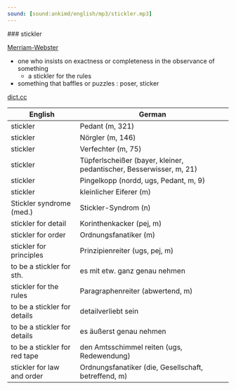 ```yaml
---
sound: [sound:ankimd/english/mp3/stickler.mp3]
---
```


\### stickler

[Merriam-Webster](https://www.merriam-webster.com/dictionary/stickler)

- one who insists on exactness or completeness in the observance of something
    - a stickler for the rules
- something that baffles or puzzles : poser, sticker

[dict.cc](https://www.dict.cc/stickler)

| English        | German       |
| -------------- | ------------ |
| stickler | Pedant (m, 321) |
| stickler | Nörgler (m, 146) |
| stickler | Verfechter (m, 75) |
| stickler | Tüpferlscheißer (bayer, kleiner, pedantischer, Besserwisser, m, 21) |
| stickler | Pingelkopp (nordd, ugs, Pedant, m, 9) |
| stickler | kleinlicher Eiferer (m) |
| Stickler syndrome (med.) | Stickler-Syndrom (n) |
| stickler for detail | Korinthenkacker (pej, m) |
| stickler for order | Ordnungsfanatiker (m) |
| stickler for principles | Prinzipienreiter (ugs, pej, m) |
| to be a stickler for sth. | es mit etw. ganz genau nehmen |
| stickler for the rules | Paragraphenreiter (abwertend, m) |
| to be a stickler for details | detailverliebt sein |
| to be a stickler for details | es äußerst genau nehmen |
| to be a stickler for red tape | den Amtsschimmel reiten (ugs, Redewendung) |
| stickler for law and order | Ordnungsfanatiker (die, Gesellschaft, betreffend, m) |
